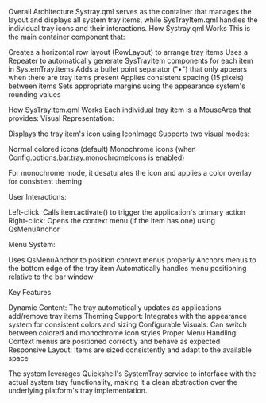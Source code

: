 Overall Architecture
Systray.qml serves as the container that manages the layout and displays all system tray items, while SysTrayItem.qml handles the individual tray icons and their interactions.
How Systray.qml Works
This is the main container component that:

Creates a horizontal row layout (RowLayout) to arrange tray items
Uses a Repeater to automatically generate SysTrayItem components for each item in SystemTray.items
Adds a bullet point separator ("•") that only appears when there are tray items present
Applies consistent spacing (15 pixels) between items
Sets appropriate margins using the appearance system's rounding values

How SysTrayItem.qml Works
Each individual tray item is a MouseArea that provides:
Visual Representation:

Displays the tray item's icon using IconImage
Supports two visual modes:

Normal colored icons (default)
Monochrome icons (when Config.options.bar.tray.monochromeIcons is enabled)


For monochrome mode, it desaturates the icon and applies a color overlay for consistent theming

User Interactions:

Left-click: Calls item.activate() to trigger the application's primary action
Right-click: Opens the context menu (if the item has one) using QsMenuAnchor

Menu System:

Uses QsMenuAnchor to position context menus properly
Anchors menus to the bottom edge of the tray item
Automatically handles menu positioning relative to the bar window

Key Features

Dynamic Content: The tray automatically updates as applications add/remove tray items
Theming Support: Integrates with the appearance system for consistent colors and sizing
Configurable Visuals: Can switch between colored and monochrome icon styles
Proper Menu Handling: Context menus are positioned correctly and behave as expected
Responsive Layout: Items are sized consistently and adapt to the available space

The system leverages Quickshell's SystemTray service to interface with the actual system tray functionality, making it a clean abstraction over the underlying platform's tray implementation.
